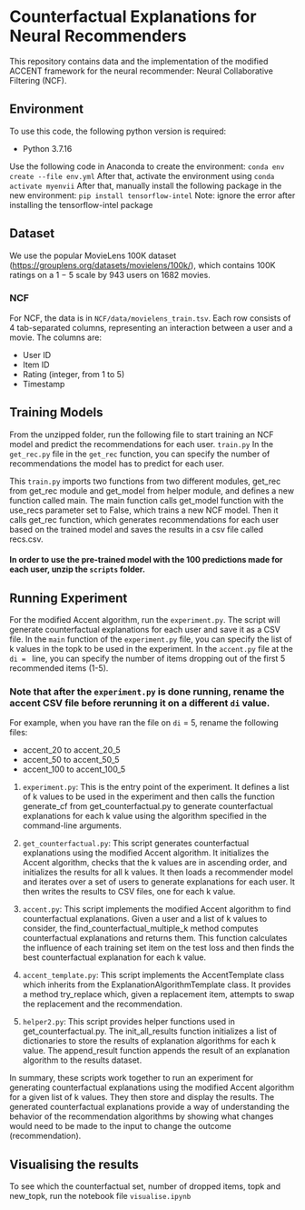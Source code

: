 

# Counterfactual Explanations for Neural Recommenders
This repository contains data and the implementation of the modified ACCENT framework for the neural recommender: Neural Collaborative Filtering (NCF).


## Environment
To use this code, the following python version is required:
- Python 3.7.16

Use the following code in Anaconda to create the environment:
`conda env create --file env.yml`
After that, activate the environment using `conda activate myenvii`
After that, manually install the following package in the new environment:
`pip install tensorflow-intel` Note: ignore the error after installing the tensorflow-intel package



## Dataset
We use the popular MovieLens 100K dataset (https://grouplens.org/datasets/movielens/100k/), which contains 100K ratings on a 1 − 5 scale by 943 users on 1682 movies.


### NCF
For NCF, the data is in ```NCF/data/movielens_train.tsv```. 
Each row consists of 4 tab-separated columns, representing an interaction between a user and a movie. The columns are:
- User ID
- Item ID
- Rating (integer, from 1 to 5)
- Timestamp


## Training Models
From the unzipped folder, run the following file to start training an NCF model and predict the recommendations for each user.
`train.py`
In the `get_rec.py` file in the `get_rec` function, you can specify the number of recommendations the model has to predict for each user.

This `train.py` imports two functions from two different modules, get_rec from get_rec module and get_model from helper module, and defines a new function called main. The main function calls get_model function with the use_recs parameter set to False, which trains a new NCF model. Then it calls get_rec function, which generates recommendations for each user based on the trained model and saves the results in a csv file called recs.csv. 

#### In order to use the pre-trained model with the 100 predictions made for each user, unzip the `scripts` folder.

## Running Experiment
For the modified Accent algorithm, run the `experiment.py`. The script will generate counterfactual explanations for each user and save it as a CSV file.
In the `main` function of the `experiment.py` file, you can specify the list of k values in the topk to be used in the experiment.
In the `accent.py` file at the `di = ` line, you can specify the number of items dropping out of the first 5 recommended items (1-5).

### Note that after the `experiment.py` is done running, rename the accent CSV file before rerunning it on a different `di` value. 
For example, when you have ran the file on `di` = 5, rename the following files:
- accent_20 to accent_20_5
- accent_50 to accent_50_5
- accent_100 to accent_100_5

1. `experiment.py`: This is the entry point of the experiment. It defines a list of k values to be used in the experiment and then calls the function generate_cf from get_counterfactual.py to generate counterfactual explanations for each k value using the algorithm specified in the command-line arguments.

2. `get_counterfactual.py`: This script generates counterfactual explanations using the modified Accent algorithm. It initializes the Accent algorithm, checks that the k values are in ascending order, and initializes the results for all k values. It then loads a recommender model and iterates over a set of users to generate explanations for each user. It then writes the results to CSV files, one for each k value.

3. `accent.py`: This script implements the modified Accent algorithm to find counterfactual explanations. Given a user and a list of k values to consider, the find_counterfactual_multiple_k method computes counterfactual explanations and returns them. This function calculates the influence of each training set item on the test loss and then finds the best counterfactual explanation for each k value.

4. `accent_template.py`: This script implements the AccentTemplate class which inherits from the ExplanationAlgorithmTemplate class. It provides a method try_replace which, given a replacement item, attempts to swap the replacement and the recommendation.

5. `helper2.py`: This script provides helper functions used in get_counterfactual.py. The init_all_results function initializes a list of dictionaries to store the results of explanation algorithms for each k value. The append_result function appends the result of an explanation algorithm to the results dataset.

In summary, these scripts work together to run an experiment for generating counterfactual explanations using the modified Accent algorithm for a given list of k values. They then store and display the results. The generated counterfactual explanations provide a way of understanding the behavior of the recommendation algorithms by showing what changes would need to be made to the input to change the outcome (recommendation).


## Visualising the results
To see which the counterfactual set, number of dropped items, topk and new_topk, run the notebook file `visualise.ipynb`

